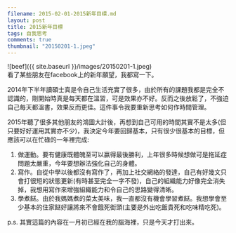 ```yaml
---
filename: 2015-02-01-2015新年目標.md
layout: post
title: 2015新年目標
tags: 自我思考
comments: true
thumbnail: "20150201-1.jpeg"
---
```


![beef]({{ site.baseurl }}/images/20150201-1.jpeg)  
看了某些朋友在facebook上的新年願望，我都寫一下。

2014年下半年讀碩士真是令自己生活充實了很多，由於所有的課題我都是完全不認識的，剛開始時真是每天都在溫習，可是效果亦不好。反而之後放鬆了，不強迫自己每天都溫書，效果反而更佳。這件事令我要重新思考如何作時間管理。

2015年聽了很多其他朋友的鴻圖大計後，再想到自己可用的時間其實不是太多(但只要好好運用其實亦不少)，我決定今年要回歸基本，只有很少很基本的目標，但應該可以在忙碌的一年裡完成:

1. 做運動。要有健康既體魄至可以嬴得最後勝利，上年很多時候想做可是拖延症問題太嚴重，今年要想辦法強化自己的身體。
2. 寫作。自從中學以後都沒有寫作了，再加上社交網絡的發達，自己有好幾文只會打很短的狀態更新(有時甚至完全一字不發)，自己的組織能力好像完全消失掉，我想用寫作來增強組織能力和令自己的思路變得清晰。
3. 學煮餸。由於我媽媽煮的菜太美味，我一直都沒有機會學習煮餸。我想學會至少基本的住家餸好讓將來不會餓死街頭(主要是外出吃飯貴死和吃味精吃死)。

p.s. 其實這篇的內容在一月初已經在我的腦海裡，只是今天才打出來。